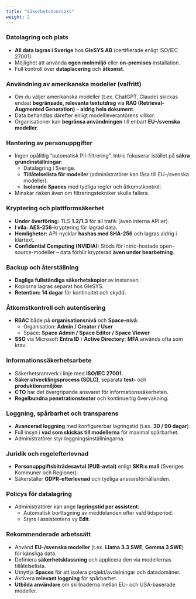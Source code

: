 ```yaml
---
title: "Säkerhetsöversikt"
weight: 2
---
```


### Datolagring och plats
- **All data lagras i Sverige** hos **GleSYS AB** (certifierade enligt ISO/IEC 27001).
- Möjlighet att använda **egen molnmiljö** eller **on-premises** installation.
- Full kontroll över **dataplacering** och **åtkomst**.

### Användning av amerikanska modeller (valfritt)
- Om du väljer amerikanska modeller (t.ex. ChatGPT, Claude) skickas endast **begränsade, relevanta textutdrag** via **RAG (Retrieval-Augmented Generation)** – **aldrig hela dokument**.
- Data behandlas därefter enligt modellleverantörens villkor.
- Organisationer kan **begränsa användningen** till enbart **EU-/svenska modeller**.

### Hantering av personuppgifter
- Ingen opålitlig ”automatisk PII-filtrering”. Intric fokuserar istället på **säkra grundinställningar**:
  - Datalagring i Sverige.
  - **Tillåtelselista för modeller** (administratörer kan låsa till EU-/svenska modeller).
  - **Isolerade Spaces** med tydliga regler och åtkomstkontroll.
- Minskar risken även om filtreringstekniker skulle fallera.

### Kryptering och plattformsäkerhet
- **Under överföring:** TLS **1.2/1.3** för all trafik (även interna API:er).
- **I vila:** **AES-256**-kryptering för lagrad data.
- **Hemligheter:** API-nycklar **hashas med SHA-256** och lagras aldrig i klartext.
- **Confidential Computing (NVIDIA):** Stöds för Intric-hostade open-source-modeller – data förblir krypterad **även under bearbetning**.

### Backup och återställning
- **Dagliga fullständiga säkerhetskopior** av instansen.
- Kopiorna lagras separat hos GleSYS.
- **Retention: 14 dagar** för kontinuitet och skydd.

### Åtkomstkontroll och autentisering
- **RBAC** både på **organisationsnivå** och **Space-nivå**:
  - Organisation: **Admin / Creator / User**
  - Space: **Space Admin / Space Editor / Space Viewer**
- **SSO** via Microsoft **Entra ID** / **Active Directory**; **MFA** används ofta som krav.

### Informationssäkerhetsarbete
- Säkerhetsramverk i linje med **ISO/IEC 27001**.
- **Säker utvecklingsprocess (SDLC)**, separata **test-** och **produktionsmiljöer**.
- **CTO** har det övergripande ansvaret för informationssäkerheten.
- **Regelbundna penetrationstester** och kontinuerlig övervakning.

### Loggning, spårbarhet och transparens
- **Avancerad loggning** med konfigurerbar lagringstid (t.ex. **30 / 90 dagar**).
- Full insyn i **vad som skickas till modellerna** för maximal spårbarhet.
- Administratörer styr loggningsinställningarna.

### Juridik och regelefterlevnad
- **Personuppgiftsbiträdesavtal (PUB-avtal)** enligt **SKR:s mall** (Sveriges Kommuner och Regioner).
- Säkerställer **GDPR-efterlevnad** och tydliga ansvarsförhållanden.

### Policys för datalagring
- Administratörer kan ange **lagringstid per assistent**:
  - Automatisk borttagning av meddelanden efter vald tidsperiod.
  - Styrs i assistentens vy **Edit**.

### Rekommenderade arbetssätt
- Använd **EU-/svenska modeller** (t.ex. **Llama 3.3 SWE**, **Gemma 3 SWE**) för känsliga data.
- Definiera **säkerhetsklassning** och applicera den via modellernas tillåtelselista.
- Utnyttja **Spaces** för att isolera projekt/avdelningar och datadomäner.
- Aktivera **relevant loggning** för spårbarhet.
- **Utbilda användare** om skillnaderna mellan EU- och USA-baserade modeller.
